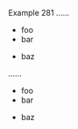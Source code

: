 Example 281
......

- foo
- bar
+ baz

......

<ul>
<li>foo</li>
<li>bar</li>
</ul>
<ul>
<li>baz</li>
</ul>
